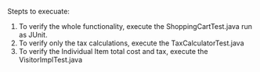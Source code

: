 Stepts to execuate:
1) To verify the whole functionality, execute the ShoppingCartTest.java run as JUnit.
2) To verify only the tax calculations, execute the TaxCalculatorTest.java
3) To verify the Individual Item total cost and tax, execute the VisitorImplTest.java
